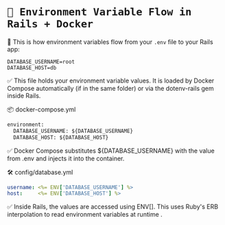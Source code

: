 # `🔄 Environment Variable Flow in Rails + Docker`
🤖 This is how environment variables flow from your `.env` file to your Rails app:

```.env
DATABASE_USERNAME=root
DATABASE_HOST=db
```

✅ This file holds your environment variable values. It is loaded by Docker Compose automatically (if in the same folder) or via the dotenv-rails gem inside Rails.

📦 docker-compose.yml
```dockerfile
environment:
  DATABASE_USERNAME: ${DATABASE_USERNAME}
  DATABASE_HOST: ${DATABASE_HOST}
```
✅ Docker Compose substitutes ${DATABASE_USERNAME} with the value from .env and injects it into the container.

🛠️ config/database.yml
```database.yml
username: <%= ENV['DATABASE_USERNAME'] %>
host:     <%= ENV['DATABASE_HOST'] %>
```
✅ Inside Rails, the values are accessed using ENV[]. This uses Ruby's ERB interpolation to read environment variables at runtime .

